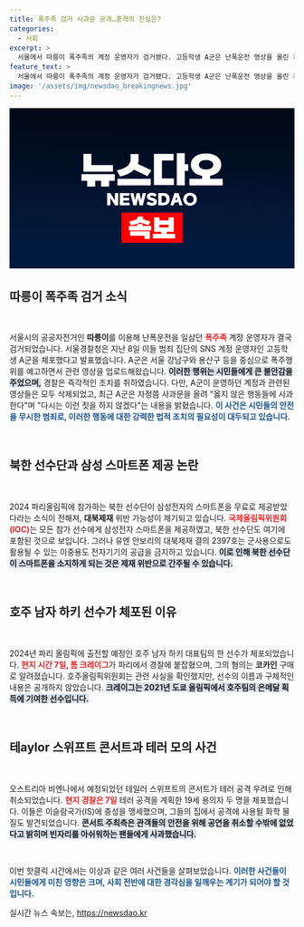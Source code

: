 ```yaml
---
title: 폭주족 검거 사과문 공개…충격의 진실은?
categories:
  - 사회
excerpt: >
  서울에서 따릉이 폭주족의 계정 운영자가 검거됐다. 고등학생 A군은 난폭운전 영상을 올린 후 사과문을 게시하며 벌을 받겠다고 선언했다. 이 소식이 무엇을 의미하는지 궁금하다면 클릭해보세요!
feature_text: >
  서울에서 따릉이 폭주족의 계정 운영자가 검거됐다. 고등학생 A군은 난폭운전 영상을 올린 후 사과문을 게시하며 벌을 받겠다고 선언했다. 이 소식이 무엇을 의미하는지 궁금하다면 클릭해보세요!
image: '/assets/img/newsdao_breakingnews.jpg'
---
```


<p><img src="/assets/img/newsdao_breakingnews.jpg" alt="bookingtag 속보" /></p>

<h2 data-ke-size="size26">따릉이 폭주족 검거 소식</h2>

<p data-ke-size="size16">&nbsp;</p>

<p>서울시의 공공자전거인 <b>따릉이</b>를 이용해 난폭운전을 일삼던 <b><span style="color: #ee2323;">폭주족</span></b> 계정 운영자가 결국 검거되었습니다. 서울경찰청은 지난 8일 이들 범죄 집단의 SNS 계정 운영자인 고등학생 A군을 체포했다고 발표했습니다. A군은 서울 강남구와 용산구 등을 중심으로 폭주행위를 예고하면서 관련 영상을 업로드해왔습니다. <b><span style="background-color: #21538527;">이러한 행위는 시민들에게 큰 불안감을 주었으며,</span></b> 경찰은 즉각적인 조치를 취하였습니다. 다만, A군이 운영하던 계정과 관련된 영상들은 모두 삭제되었고, 최근 A군은 자정쯤 사과문을 올려 "옳지 않은 행동들에 사과한다"며 "다시는 이런 짓을 하지 않겠다"는 내용을 밝혔습니다. <b><span style="color: #1a5490;">이 사건은 시민들의 안전을 무시한 범죄로, 이러한 행동에 대한 강력한 법적 조치의 필요성이 대두되고 있습니다.</span></b> </p>

<p data-ke-size="size16">&nbsp;</p>

<h2 data-ke-size="size26">북한 선수단과 삼성 스마트폰 제공 논란</h2>

<p data-ke-size="size16">&nbsp;</p>

<p>2024 파리올림픽에 참가하는 북한 선수단이 삼성전자의 스마트폰을 무료로 제공받았다라는 소식이 전해져, <b>대북제재</b> 위반 가능성이 제기되고 있습니다. <b><span style="color: #ee2323;">국제올림픽위원회(IOC)</span></b>는 모든 참가 선수에게 삼성전자 스마트폰을 제공하였고, 북한 선수단도 여기에 포함된 것으로 보입니다. 그러나 유엔 안보리의 대북제재 결의 2397호는 군사용으로도 활용될 수 있는 이중용도 전자기기의 공급을 금지하고 있습니다. <b><span style="background-color: #21538527;">이로 인해 북한 선수단이 스마트폰을 소지하게 되는 것은 제재 위반으로 간주될 수 있습니다.</span></b></p>

<p data-ke-size="size16">&nbsp;</p>

<h2 data-ke-size="size26">호주 남자 하키 선수가 체포된 이유</h2>

<p data-ke-size="size16">&nbsp;</p>

<p>2024년 파리 올림픽에 출전할 예정인 호주 남자 하키 대표팀의 한 선수가 체포되었습니다. <b><span style="color: #ee2323;">현지 시간 7일, 톰 크레이그</span></b>가 파리에서 경찰에 붙잡혔으며, 그의 혐의는 <b>코카인</b> 구매로 알려졌습니다. 호주올림픽위원회는 관련 사실을 확인했지만, 선수의 이름과 구체적인 내용은 공개하지 않았습니다. <b><span style="background-color: #21538527;">크레이그는 2021년 도쿄 올림픽에서 호주팀의 은메달 획득에 기여한 선수입니다.</span></b></p>

<p data-ke-size="size16">&nbsp;</p>

<h2 data-ke-size="size26">테aylor 스위프트 콘서트과 테러 모의 사건</h2>

<p data-ke-size="size16">&nbsp;</p>

<p>오스트리아 비엔나에서 예정되었던 테일러 스위프트의 콘서트가 테러 공격 우려로 인해 취소되었습니다. <b><span style="color: #ee2323;">현지 경찰은 7일</span></b> 테러 공격을 계획한 19세 용의자 두 명을 체포했습니다. 이들은 이슬람국가(IS)에 충성을 맹세했으며, 그들의 집에서 공격에 사용될 화학 물질도 발견되었습니다. <b><span style="background-color: #21538527;">콘서트 주최측은 관객들의 안전을 위해 공연을 취소할 수밖에 없었다고 밝히며 빈자리를 아쉬워하는 팬들에게 사과했습니다.</span></b></p>

<p data-ke-size="size16">&nbsp;</p>

<p>이번 핫클릭 시간에서는 이상과 같은 여러 사건들을 살펴보았습니다. <b><span style="color: #1a5490;">이러한 사건들이 시민들에게 미친 영향은 크며, 사회 전반에 대한 경각심을 일깨우는 계기가 되어야 할 것입니다.</span></b></p>
실시간 뉴스 속보는, <a href="https://newsdao.kr" rel="dofollow">https://newsdao.kr</a>


